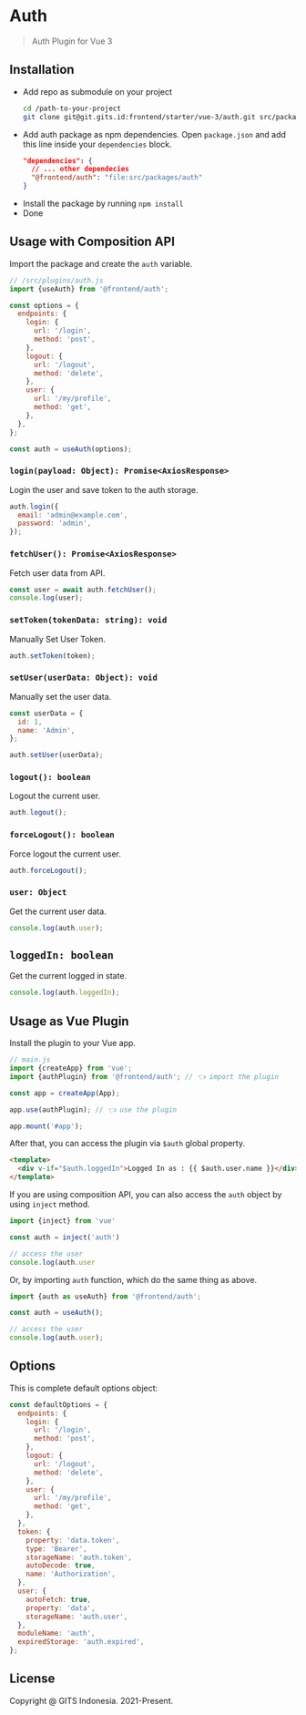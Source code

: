 # Auth

> Auth Plugin for Vue 3

## Installation

- Add repo as submodule on your project
  ```bash
  cd /path-to-your-project
  git clone git@git.gits.id:frontend/starter/vue-3/auth.git src/packages/auth
  ```
- Add auth package as npm dependencies. Open `package.json` and add this line inside your `dependencies` block.
  ```json
  "dependencies": {
    // ... other dependecies
    "@frontend/auth": "file:src/packages/auth"
  }
  ```
- Install the package by running `npm install`
- Done

## Usage with Composition API

Import the package and create the `auth` variable.

```js
// /src/plugins/auth.js
import {useAuth} from '@frontend/auth';

const options = {
  endpoints: {
    login: {
      url: '/login',
      method: 'post',
    },
    logout: {
      url: '/logout',
      method: 'delete',
    },
    user: {
      url: '/my/profile',
      method: 'get',
    },
  },
};

const auth = useAuth(options);
```

### `login(payload: Object): Promise<AxiosResponse>`

Login the user and save token to the auth storage.

```js
auth.login({
  email: 'admin@example.com',
  password: 'admin',
});
```

### `fetchUser(): Promise<AxiosResponse>`

Fetch user data from API.

```js
const user = await auth.fetchUser();
console.log(user);
```

### `setToken(tokenData: string): void`

Manually Set User Token.

```js
auth.setToken(token);
```

### `setUser(userData: Object): void`

Manually set the user data.

```js
const userData = {
  id: 1,
  name: 'Admin',
};

auth.setUser(userData);
```

### `logout(): boolean`

Logout the current user.

```js
auth.logout();
```

### `forceLogout(): boolean`

Force logout the current user.

```js
auth.forceLogout();
```

### `user: Object`

Get the current user data.

```js
console.log(auth.user);
```

## `loggedIn: boolean`

Get the current logged in state.

```js
console.log(auth.loggedIn);
```

## Usage as Vue Plugin

Install the plugin to your Vue app.

```js
// main.js
import {createApp} from 'vue';
import {authPlugin} from '@frontend/auth'; // 👈 import the plugin

const app = createApp(App);

app.use(authPlugin); // 👈 use the plugin

app.mount('#app');
```

After that, you can access the plugin via `$auth` global property.

```html
<template>
  <div v-if="$auth.loggedIn">Logged In as : {{ $auth.user.name }}</div>
</template>
```

If you are using composition API, you can also access the `auth` object by using `inject` method.

```js
import {inject} from 'vue'

const auth = inject('auth')

// access the user
console.log(auth.user
```

Or, by importing `auth` function, which do the same thing as above.

```js
import {auth as useAuth} from '@frontend/auth';

const auth = useAuth();

// access the user
console.log(auth.user);
```

## Options

This is complete default options object:

```js
const defaultOptions = {
  endpoints: {
    login: {
      url: '/login',
      method: 'post',
    },
    logout: {
      url: '/logout',
      method: 'delete',
    },
    user: {
      url: '/my/profile',
      method: 'get',
    },
  },
  token: {
    property: 'data.token',
    type: 'Bearer',
    storageName: 'auth.token',
    autoDecode: true,
    name: 'Authorization',
  },
  user: {
    autoFetch: true,
    property: 'data',
    storageName: 'auth.user',
  },
  moduleName: 'auth',
  expiredStorage: 'auth.expired',
};
```

## License

Copyright @ GITS Indonesia. 2021-Present.
